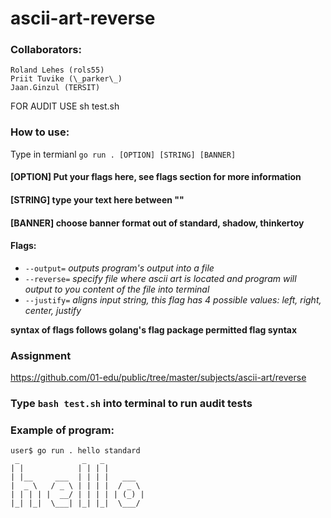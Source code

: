 # ascii-art-reverse

### Collaborators: 
    Roland Lehes (rols55)
    Priit Tuvike (\_parker\_)
    Jaan.Ginzul (TERSIT)

FOR AUDIT USE sh test.sh
### How to use:
Type in termianl ```go run . [OPTION] [STRING] [BANNER]```
#### [OPTION] Put your flags here, see flags section for more information
#### [STRING] type your text here between ""
#### [BANNER] choose banner format out of standard, shadow, thinkertoy
#### Flags:
 * `--output=` *outputs program's output into a file*
 * `--reverse=` *specify file where ascii art is located and program will output to you content of the file into terminal*
 * `--justify=` *aligns input string, this flag has 4 possible values: left, right, center, justify*

**syntax of flags follows golang's flag package permitted flag syntax**

### Assignment
https://github.com/01-edu/public/tree/master/subjects/ascii-art/reverse


### Type `bash test.sh` into terminal to run audit tests
### Example of program:

```
user$ go run . hello standard
 _              _   _          
| |            | | | |         
| |__     ___  | | | |   ___  
|  _ \   / _ \ | | | |  / _ \  
| | | | |  __/ | | | | | (_) | 
|_| |_|  \___| |_| |_|  \___/  
                               
                               